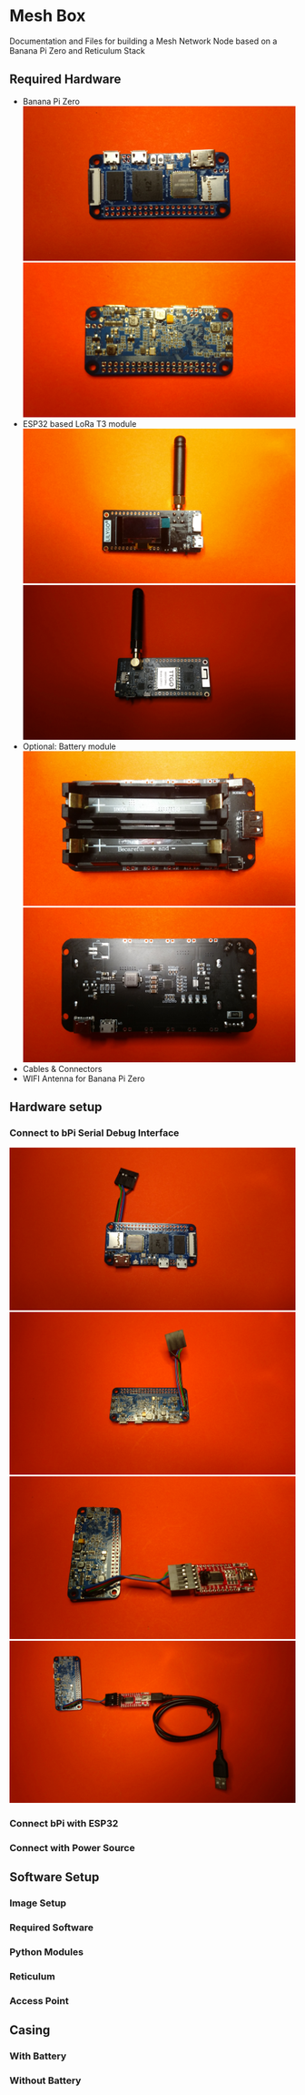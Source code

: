 # Mesh Box
Documentation and Files for building a Mesh Network Node based on a Banana Pi Zero and Reticulum Stack

## Required Hardware
- Banana Pi Zero
![bP1 zero front](images/banana_pi_zero_front.jpg)
![bP1 zero back](images/banana_pi_zero_back.jpg)
- ESP32 based LoRa T3 module
![T3 front](images/T3_front.jpg)
![T3 back](images/T3_back.jpg)
- Optional: Battery module
![Battery front](images/battery_front.jpg)
![Battery back](images/battery_back.jpg)
- Cables & Connectors
- WIFI Antenna for Banana Pi Zero

## Hardware setup

### Connect to bPi Serial Debug Interface
![bP1 zero serial front](images/bPi_zero_serial_front.jpg)
![bP1 zero serial_back](images/bPi_zero_serial_back.jpg)
![bP1 zero ftdi](images/bPi_zero_ftdi.jpg)
![bP1 zero serial_all](images/bPi_zero_serial_all.jpg)


### Connect bPi with ESP32

### Connect with Power Source


## Software Setup

### Image Setup

### Required Software

### Python Modules

### Reticulum

### Access Point


## Casing

### With Battery

### Without Battery
